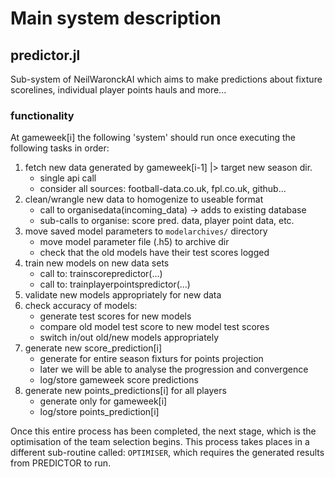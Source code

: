 # Main system description

## predictor.jl

Sub-system of NeilWaronckAI which aims to make predictions about fixture
scorelines, individual player points hauls and more...

### functionality

At gameweek\[i\] the following 'system' should run once executing the
following tasks in order:

1. fetch new data generated by gameweek\[i-1\] |> target new season dir.
	- single api call
	- consider all sources: football-data.co.uk, fpl.co.uk, github...
2. clean/wrangle new data to homogenize to useable format
	- call to organisedata(incoming_data) -> adds to existing database
	- sub-calls to organise: score pred. data, player point data, etc.
3. move saved model parameters to `modelarchives/` directory
	- move model parameter file (.h5) to archive dir
	- check that the old models have their test scores logged
4. train new models on new data sets
	- call to: trainscorepredictor(...)
	- call to: trainplayerpointspredictor(...)
5. validate new models appropriately for new data
6. check accuracy of models:
	- generate test scores for new models
	- compare old model test score to new model test scores
	- switch in/out old/new models appropriately
7. generate new score_prediction\[i\]
	- generate for entire season fixturs for points projection
	- later we will be able to analyse the progression and convergence
	- log/store gameweek score predictions
8. generate new points_predictions\[i\] for all players
	- generate only for gameweek\[i\]
	- log/store points_prediction\[i\]

Once this entire process has been completed, the next stage, which is
the optimisation of the team selection begins.
This process takes places in a different sub-routine called: `OPTIMISER`,
which requires the generated results from PREDICTOR to run.
